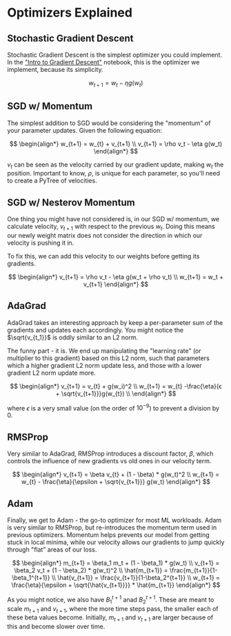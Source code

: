 # Optimizers Explained

## Stochastic Gradient Descent

Stochastic Gradient Descent is the simplest optimizer you could implement. In the ["Intro to Gradient Descent"](https://gist.github.com/DavidUlloa6310/b8e93cb20e60f2a9d626a9bfe0a8b0bf) notebook, this is the optimizer we implement, because its simplicity.

$$
w_{t+1} = w_t - \eta g(w_t)
$$

## SGD w/ Momentum

The simplest addition to SGD would be considering the "momentum" of your parameter updates. Given the following equation:

$$
\begin{align*}
w_{t+1} = w_{t} + v_{t+1} \\
v_{t+1} = \rho v_t - \eta g(w_t)
\end{align*}
$$

$v_t$ can be seen as the velocity carried by our gradient update, making $w_t$ the position. Important to know, $\rho$, is unique for each parameter, so you'll need to create a PyTree of velocities.

## SGD w/ Nesterov Momentum

One thing you might have not considered is, in our SGD w/ momentum, we calculate velocity, $v_{t+1}$ with respect to the previous $w_t$. Doing this means our newly weight matrix does not consider the direction in which our velocity is pushing it in.

To fix this, we can add this velocity to our weights before getting its gradients.

$$
\begin{align*}
v_{t+1} = \rho v_t - \eta g(w_t + \rho v_t) \\
w_{t+1} = w_t + v_{t+1}
\end{align*}
$$

## AdaGrad

AdaGrad takes an interesting approach by keep a per-parameter sum of the gradients and updates each accordingly. You might notice the $\sqrt{v_{t_1}}$ is oddly similar to an L2 norm.

The funny part - it is. We end up manipulating the "learning rate" (or multiplier to this gradient) based on this L2 norm, such that parameters which a higher gradient L2 norm update less, and those with a lower gradient L2 norm update more.

$$
\begin{align*}
v_{t+1} = v_{t} + g(w_i)^2 \\
w_{t+1} = w_{t} -\frac{\eta}{ϵ + \sqrt{v_{t+1}}}g(w_{t}) \\
\end{align*}
$$

where $\epsilon$ is a very small value (on the order of $10^{-9}$) to prevent a division by 0.

## RMSProp

Very similar to AdaGrad, RMSProp introduces a discount factor, $\beta$, which controls the influence of new gradients vs old ones in our velocity term.

$$
\begin{align*}
v_{t+1} = \beta v_{t} + (1 - \beta) * g(w_t)^2 \\
w_{t+1} = w_{t} - \frac{\eta}{\epsilon + \sqrt{v_{t+1}}} g(w_t)
\end{align*}
$$

## Adam

Finally, we get to Adam - the go-to optimizer for most ML workloads. Adam is very similar to RMSProp, but re-introduces the momentum term used in previous optimizers. Momentum helps prevents our model from getting stuck in local minima, while our velocity allows our gradients to jump quickly through "flat" areas of our loss.

$$
\begin{align*}
m_{t+1} = \beta_1 m_t + (1 - \beta_1) * g(w_t) \\
v_{t+1} = \beta_2 v_t + (1 - \beta_2) * g(w_t)^2 \\
\hat{m_{t+1}} = \frac{m_{t+1}}{1-\beta_1^{t+1}} \\
\hat{v_{t+1}} = \frac{v_{t+1}}{1-\beta_2^{t+1}} \\
w_{t+1} = \frac{\eta}{\epsilon + \sqrt{\hat{v_{t+1}}}} * \hat{m_{t+1}}
\end{align*}
$$

As you might notice, we also have $B_1^{t+1}$ anad $B_2^{t+1}$. These are meant to scale $m_{t+1}$ and $v_{t+1}$, where the more time steps pass, the smaller each of these beta values become. Initially, $m_{t+1}$ and $v_{t+1}$ are larger because of this and become slower over time.
